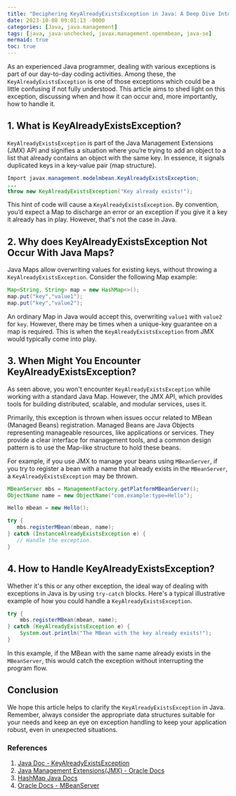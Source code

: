```yaml
---
title: "Deciphering KeyAlreadyExistsException in Java: A Deep Dive Into One of Java’s Exception Handling Scenarios"
date: 2023-10-08 09:01:13 -0000
categories: [Java, java.management]
tags: [java, java-unchecked, javax.management.openmbean, java-se]
mermaid: true
toc: true
---
```



As an experienced Java programmer, dealing with various exceptions is part of our day-to-day coding activities. Among these, the `KeyAlreadyExistsException` is one of those exceptions which could be a little confusing if not fully understood. This article aims to shed light on this exception, discussing when and how it can occur and, more importantly, how to handle it. 

## 1. What is KeyAlreadyExistsException? 

`KeyAlreadyExistsException` is part of the Java Management Extensions (JMX) API and signifies a situation where you’re trying to add an object to a list that already contains an object with the same key. In essence, it signals duplicated keys in a key-value pair (map structure).

```java
Import javax.management.modelmbean.KeyAlreadyExistsException;
...
throw new KeyAlreadyExistsException("Key already exists!");
```

This hint of code will cause a `KeyAlreadyExistsException`. By convention, you’d expect a Map to discharge an error or an exception if you give it a key it already has in play. However, that's not the case in Java. 

## 2. Why does KeyAlreadyExistsException Not Occur With Java Maps? 

Java Maps allow overwriting values for existing keys, without throwing a `KeyAlreadyExistsException`. Consider the following Map example:

```java
Map<String, String> map = new HashMap<>();
map.put("key","value1");
map.put("key","value2");
```

An ordinary Map in Java would accept this, overwriting `value1` with `value2` for `key`. However, there may be times when a unique-key guarantee on a map is required. This is when the `KeyAlreadyExistsException` from JMX would typically come into play.

## 3. When Might You Encounter KeyAlreadyExistsException?

As seen above, you won't encounter `KeyAlreadyExistsException` while working with a standard Java Map. However, the JMX API, which provides tools for building distributed, scalable, and modular services, uses it. 

Primarily, this exception is thrown when issues occur related to MBean (Managed Beans) registration. Managed Beans are Java Objects representing manageable resources, like applications or services. They provide a clear interface for management tools, and a common design pattern is to use the Map-like structure to hold these beans.

For example, if you use JMX to manage your beans using `MBeanServer`, if you try to register a bean with a name that already exists in the `MBeanServer`, a `KeyAlreadyExistsException` may be thrown.

```java
MBeanServer mbs = ManagementFactory.getPlatformMBeanServer();
ObjectName name = new ObjectName("com.example:type=Hello");

Hello mbean = new Hello();

try {
   mbs.registerMBean(mbean, name);
} catch (InstanceAlreadyExistsException e) {
   // Handle the exception.
}
```

## 4. How to Handle KeyAlreadyExistsException?

Whether it's this or any other exception, the ideal way of dealing with exceptions in Java is by using `try-catch` blocks. Here's a typical illustrative example of how you could handle a `KeyAlreadyExistsException`.

```java
try {
    mbs.registerMBean(mbean, name);
} catch (KeyAlreadyExistsException e) {
    System.out.println("The MBean with the key already exists!");
}
```

In this example, if the MBean with the same name already exists in the `MBeanServer`, this would catch the exception without interrupting the program flow. 

## Conclusion

We hope this article helps to clarify the `KeyAlreadyExistsException` in Java. Remember, always consider the appropriate data structures suitable for your needs and keep an eye on exception handling to keep your application robust, even in unexpected situations.

### References

1. [Java Doc - KeyAlreadyExistsException](https://docs.oracle.com/cd/E19879-01/819-4712/6n6s5mm64/index.html)
2. [Java Management Extensions(JMX) - Oracle Docs](https://docs.oracle.com/javase/tutorial/jmx/index.html)
3. [HashMap Java Docs](https://docs.oracle.com/javase/8/docs/api/java/util/HashMap.html)
4. [Oracle Docs - MBeanServer](https://docs.oracle.com/javase/7/docs/api/javax/management/MBeanServer.html)
